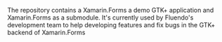 The repository contains a Xamarin.Forms a demo GTK+ application and Xamarin.Forms as a submodule.
It's currently used by Fluendo's development team to help developing features and fix bugs in the GTK+ backend of Xamarin.Forms
